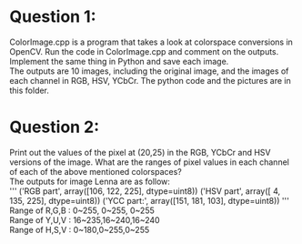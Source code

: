 # Question 1: 
ColorImage.cpp is a program that takes a look at colorspace conversions in OpenCV. Run the code in ColorImage.cpp and comment on the outputs. Implement the same thing in Python and save each image.<br />
The outputs are 10 images, including the original image, and the images of each channel in RGB, HSV, YCbCr. The python code and the pictures are in this folder.<br />
# Question 2: 

Print out the values of the pixel at (20,25) in the RGB, YCbCr and HSV versions of the image. What are the ranges of pixel values in each channel of each of the above mentioned colorspaces?<br />
The outputs for image Lenna are as follow: <br />
'''
('RGB part', array([106, 122, 225], dtype=uint8))
('HSV part', array([  4, 135, 225], dtype=uint8))
('YCC part:', array([151, 181, 103], dtype=uint8))
'''
Range of R,G,B : 0~255, 0~255, 0~255<br />
Range of Y,U,V : 16~235,16~240,16~240<br />
Range of H,S,V : 0~180,0~255,0~255<br />
